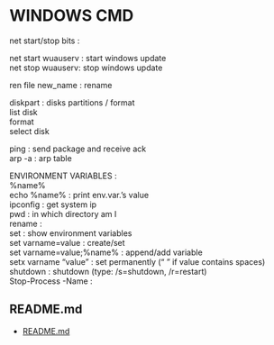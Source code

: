 # WINDOWS CMD  
  
net start/stop bits :  
  
net start wuauserv : start windows update  
net stop wuauserv: stop windows update  
  
  
  
ren file new_name : rename  
  
  
diskpart : disks partitions / format  
list disk  
format  
select disk <number>  
  
ping <ip> : send package and receive ack  
arp -a : arp table  
  
ENVIRONMENT VARIABLES :  
%name%  
echo %name%	: print env.var.’s value  
ipconfig : get system ip  
pwd : in which directory am I  
rename <old-file> <new-file> :  
set 			: show environment variables  
set varname=value	: create/set  
set varname=value;%name% : append/add variable  
setx varname “value”	: set permanently (“ ” if value contains spaces)  
shutdown <type> : shutdown (type: /s=shutdown, /r=restart)  
Stop-Process -Name <process> :  

## README.md  
*	[README.md](./README.md)  

